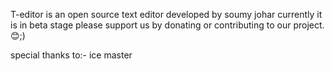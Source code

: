 T-editor is an open source text editor developed by soumy johar currently it is in beta stage please support us by donating or  contributing to our project.😊;) 

special thanks to:-
ice master

